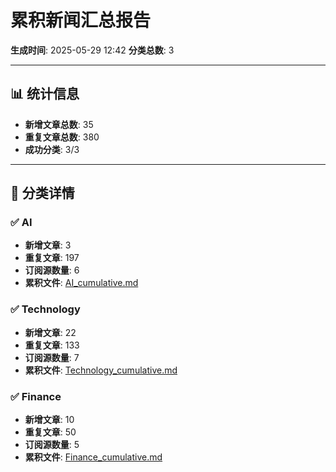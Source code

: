 # 累积新闻汇总报告

**生成时间**: 2025-05-29 12:42
**分类总数**: 3

---

## 📊 统计信息

- **新增文章总数**: 35
- **重复文章总数**: 380
- **成功分类**: 3/3

---

## 📂 分类详情

### ✅ AI
- **新增文章**: 3
- **重复文章**: 197
- **订阅源数量**: 6
- **累积文件**: [AI_cumulative.md](./AI_cumulative.md)

### ✅ Technology
- **新增文章**: 22
- **重复文章**: 133
- **订阅源数量**: 7
- **累积文件**: [Technology_cumulative.md](./Technology_cumulative.md)

### ✅ Finance
- **新增文章**: 10
- **重复文章**: 50
- **订阅源数量**: 5
- **累积文件**: [Finance_cumulative.md](./Finance_cumulative.md)
